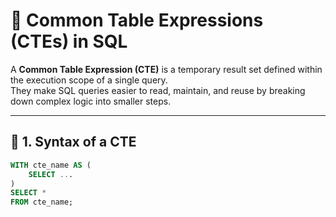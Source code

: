 # 📘 Common Table Expressions (CTEs) in SQL

A **Common Table Expression (CTE)** is a temporary result set defined within the execution scope of a single query.  
They make SQL queries easier to read, maintain, and reuse by breaking down complex logic into smaller steps.  

---

## 🔹 1. Syntax of a CTE

```sql
WITH cte_name AS (
    SELECT ...
)
SELECT *
FROM cte_name;
```
